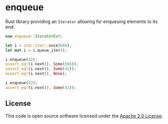 # enqueue

Rust library providing an `Iterator` allowing for enqueuing elements to its end.

```rust
use enqueue::IteratorExt;

let i = std::iter::once(666);
let mut i = i.queue_iter();

i.enqueue(42);
assert_eq!(i.next(), Some(666));
assert_eq!(i.next(), Some(42));
assert_eq!(i.next(), None);

i.enqueue(42);
assert_eq!(i.next(), Some(42));
```

## License ##

This code is open source software licensed under the [Apache 2.0 License](http://www.apache.org/licenses/LICENSE-2.0.html).

